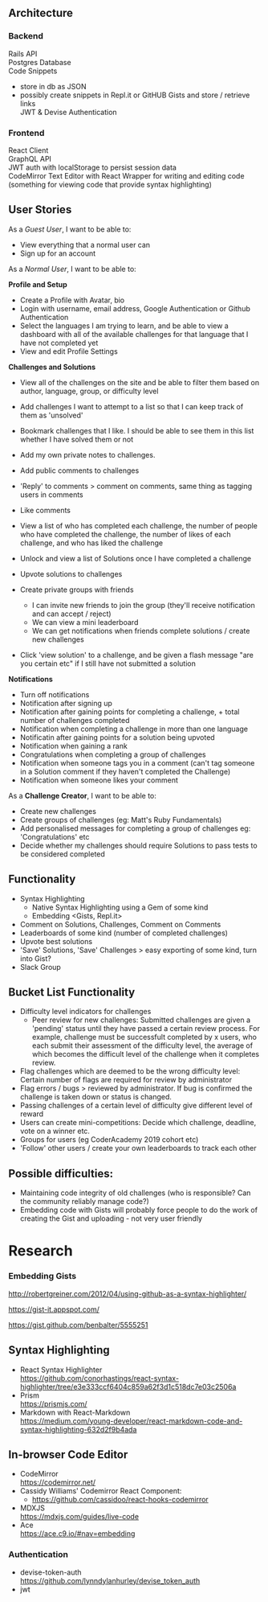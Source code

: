 ## Architecture

### Backend
Rails API <br>
Postgres Database <br>
Code Snippets <br>
- store in db as JSON
- possibly create snippets in Repl.it or GitHUB Gists and store / retrieve links<br>
JWT & Devise Authentication

### Frontend
React Client <br>
GraphQL API <br>
JWT auth with localStorage to persist session data <br>
CodeMirror Text Editor with React Wrapper for writing and editing code <br>
(something for viewing code that provide syntax highlighting)



## User Stories
As a _Guest User_, I want to be able to:

- View everything that a normal user can
- Sign up for an account

As a _Normal User_, I want to be able to:

__Profile and Setup__
- Create a Profile with Avatar, bio
- Login with username, email address, Google Authentication or Github Authentication
- Select the languages I am trying to learn, and be able to view a dashboard with all of the available challenges for that language that I have not completed yet
- View and edit Profile Settings

__Challenges and Solutions__
- View all of the challenges on the site and be able to filter them based on author, language, group, or difficulty level
- Add challenges I want to attempt to a list so that I can keep track of them as 'unsolved'
- Bookmark challenges that I like. I should be able to see them in this list whether I have solved them or not
- Add my own private notes to challenges.
- Add public comments to challenges
- 'Reply' to comments > comment on comments, same thing as tagging users in comments
- Like comments
- View a list of who has completed each challenge, the number of people who have completed the challenge, the number of likes of each challenge, and who has liked the challenge
- Unlock and view a list of Solutions once I have completed a challenge
- Upvote solutions to challenges

- Create private groups with friends
  - I can invite new friends to join the group (they'll receive notification and can accept / reject)
  - We can view a mini leaderboard
  - We can get notifications when friends complete solutions / create new challenges
- Click 'view solution' to a challenge, and be given a flash message "are you certain etc" if I still have not submitted a solution

__Notifications__
- Turn off notifications
- Notification after signing up
- Notification after gaining points for completing a challenge, + total number of challenges completed
- Notification when completing a challenge in more than one language
- Notificatin after gaining points for a solution being upvoted
- Notification when gaining a rank
- Congratulations when completing a group of challenges
- Notification when someone tags you in a comment (can't tag someone in a Solution comment if they haven't completed the Challenge)
- Notification when someone likes your comment


As a __Challenge Creator__, I want to be able to:
- Create new challenges
- Create groups of challenges (eg: Matt's Ruby Fundamentals)
- Add personalised messages for completing a group of challenges eg: 'Congratulations' etc
- Decide whether my challenges should require Solutions to pass tests to be considered completed

## Functionality
- Syntax Highlighting
  - Native Syntax Highlighting using a Gem of some kind
  - Embedding <Gists, Repl.it>
- Comment on Solutions, Challenges, Comment on Comments
- Leaderboards of some kind (number of completed challenges)
- Upvote best solutions
- 'Save' Solutions, 'Save' Challenges > easy exporting of some kind, turn into Gist?
- Slack Group

## Bucket List Functionality
- Difficulty level indicators for challenges
  - Peer review for new challenges: Submitted challenges are given a 'pending' status until they have passed a certain review process. For example, challenge must be successfult completed by x users, who each submit their assessment of the difficulty level, the average of which becomes the difficult level of the challenge when it completes review.
- Flag challenges which are deemed to be the wrong difficulty level: Certain number of flags are required for review by administrator
- Flag errors / bugs > reviewed by administrator. If bug is confirmed the challenge is taken down or status is changed.
- Passing challenges of a certain level of difficulty give different level of reward
- Users can create mini-competitions: Decide which challenge, deadline, vote on a winner etc.
- Groups for users (eg CoderAcademy 2019 cohort etc)
- 'Follow' other users / create your own leaderboards to track each other

## Possible difficulties:
- Maintaining code integrity of old challenges (who is responsible? Can the community reliably manage code?)
- Embedding code with Gists will probably force people to do the work of creating the Gist and uploading - not very user friendly

# Research
### Embedding Gists
http://robertgreiner.com/2012/04/using-github-as-a-syntax-highlighter/
<!-- <script src="https://gist.github.com/<gist_id>.js"> </script> -->
https://gist-it.appspot.com/
<!-- Take a github file url and prefix it with http://gist-it.appspot.com and embed the result within a <script> tag: -->
<!-- <script src="http://gist-it.appspot.com/http://github.com/$file"></script> -->
https://gist.github.com/benbalter/5555251

## Syntax Highlighting
- React Syntax Highlighter <br>
https://github.com/conorhastings/react-syntax-highlighter/tree/e3e333ccf6404c859a62f3d1c518dc7e03c2506a
- Prism <br>
https://prismjs.com/
- Markdown with React-Markdown<br>
https://medium.com/young-developer/react-markdown-code-and-syntax-highlighting-632d2f9b4ada

## In-browser Code Editor
- CodeMirror <br>
https://codemirror.net/
- Cassidy Williams' Codemirror React Component:
  - https://github.com/cassidoo/react-hooks-codemirror
- MDXJS <br>
https://mdxjs.com/guides/live-code
- Ace <br>
https://ace.c9.io/#nav=embedding

### Authentication
- devise-token-auth https://github.com/lynndylanhurley/devise_token_auth
- jwt
